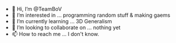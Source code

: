 - 👋 Hi, I’m @TeamBoV
- 👀 I’m interested in ... programming random stuff & making gaems
- 🌱 I’m currently learning ... 3D Generalism
- 💞️ I’m looking to collaborate on ... nothing yet
- 📫 How to reach me ... I don't know.

<!---
TeamBoV/TeamBoV is a ✨ special ✨ repository because its `README.md` (this file) appears on your GitHub profile.
You can click the Preview link to take a look at your changes.
--->
